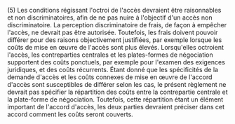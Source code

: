 (5) Les conditions régissant l'octroi de l'accès devraient être raisonnables et non discriminatoires, afin de ne pas nuire à l'objectif d'un accès non discriminatoire. La perception discriminatoire de frais, de façon à empêcher l'accès, ne devrait pas être autorisée. Toutefois, les frais doivent pouvoir différer pour des raisons objectivement justifiées, par exemple lorsque les coûts de mise en œuvre de l'accès sont plus élevés. Lorsqu'elles octroient l'accès, les contreparties centrales et les plates-formes de négociation supportent des coûts ponctuels, par exemple pour l'examen des exigences juridiques, et des coûts récurrents. Étant donné que les spécificités de la demande d'accès et les coûts connexes de mise en œuvre de l'accord d'accès sont susceptibles de différer selon les cas, le présent règlement ne devrait pas spécifier la répartition des coûts entre la contrepartie centrale et la plate-forme de négociation. Toutefois, cette répartition étant un élément important de l'accord d'accès, les deux parties devraient préciser dans cet accord comment les coûts seront couverts.